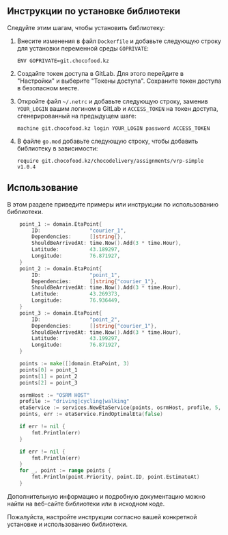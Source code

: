 ## Инструкции по установке библиотеки

Следуйте этим шагам, чтобы установить библиотеку:

1. Внесите изменения в файл `Dockerfile` и добавьте следующую строку для установки переменной среды `GOPRIVATE`:

   ```
   ENV GOPRIVATE=git.chocofood.kz
   ```

2. Создайте токен доступа в GitLab. Для этого перейдите в "Настройки" и выберите "Токены доступа". Сохраните токен доступа в безопасном месте.

3. Откройте файл `~/.netrc` и добавьте следующую строку, заменив `YOUR_LOGIN` вашим логином в GitLab и `ACCESS_TOKEN` на токен доступа, сгенерированный на предыдущем шаге:

   ```
   machine git.chocofood.kz login YOUR_LOGIN password ACCESS_TOKEN
   ```

4. В файле `go.mod` добавьте следующую строку, чтобы добавить библиотеку в зависимости:

   ```
   require git.chocofood.kz/chocodelivery/assignments/vrp-simple v1.0.4
   ```

## Использование

В этом разделе приведите примеры или инструкции по использованию библиотеки.

```go
    point_1 := domain.EtaPoint{
        ID:                "courier_1",
        Dependencies:      []string{},
        ShouldBeArrivedAt: time.Now().Add(3 * time.Hour),
        Latitude:          43.189297,
        Longitude:         76.871927,
    }
    point_2 := domain.EtaPoint{
        ID:                "point_1",
        Dependencies:      []string{"courier_1"},
        ShouldBeArrivedAt: time.Now().Add(3 * time.Hour),
        Latitude:          43.269373,
        Longitude:         76.936449,
	}
    point_3 := domain.EtaPoint{
        ID:                "point_2",
        Dependencies:      []string{"courier_1"},
        ShouldBeArrivedAt: time.Now().Add(3 * time.Hour),
        Latitude:          43.199297,
        Longitude:         76.871927,
    }

    points := make([]domain.EtaPoint, 3)
    points[0] = point_1
    points[1] = point_2
    points[2] = point_3

	osrmHost := "OSRM HOST"
	profile := "driving|cycling|walking"
    etaService := services.NewEtaService(points, osrmHost, profile, 5, 1.5)
    points, err := etaService.FindOptimalEta(false)

    if err != nil {
        fmt.Println(err)
    }

    if err != nil {
        fmt.Println(err)
    }
    for _, point := range points {
        fmt.Println(point.Priority, point.ID, point.EstimateAt)
    }
```

Дополнительную информацию и подробную документацию можно найти на веб-сайте библиотеки или в исходном коде.

Пожалуйста, настройте инструкции согласно вашей конкретной установке и использованию библиотеки.